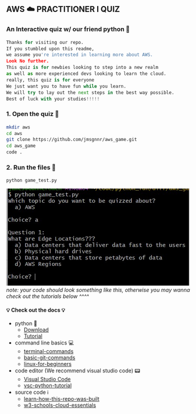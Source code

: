 
## AWS :cloud: PRACTITIONER I QUIZ

### An Interactive quiz w/ our friend python :snake:

```py
Thanks for visiting our repo. 
If you stumbled upon this readme, 
we assume you're interested in learning more about AWS. 
Look No further. 
This quiz is for newbies looking to step into a new realm
as well as more experienced devs looking to learn the cloud.
really, this quiz is for everyone
We just want you to have fun while you learn.
We will try to lay out the next steps in the best way possible. 
Best of luck with your studies!!!!!
```

### 1. Open the quiz :book:

```sh
mkdir aws
cd aws
git clone https://github.com/jmsgnnr/aws_game.git
cd aws_game
code .
```

### 2.  Run the files :runner:

```sh
python game_test.py
```

![Image](image.jpg)
*note: your code should look something like this, otherwise you may wanna check out the tutorials below ^^^^*

#### :bulb: Check out the docs :bulb:

- python :snake:
  - [Download](https://www.python.org/downloads/)
  - [Tutorial](https://docs.python.org/3/tutorial/)
- command line basics :computer:
  - [terminal-commands](https://realpython.com/terminal-commands/)
  - [basic-git-commands](https://confluence.atlassian.com/bitbucketserver/basic-git-commands-776639767.html)
  - [linux-for-beginners](https://maker.pro/linux/tutorial/basic-linux-commands-for-beginners)
- code editor (We recommend visual studio code) :pager:
  - [Visual Studio Code](https://code.visualstudio.com/download)
  - [vsc-python-tutorial](https://code.visualstudio.com/docs/python/python-tutorial)
- source code :information_source:
  - [learn-how-this-repo-was-built](https://realpython.com/python-quiz-application/)
  - [w3-schools-cloud-essentials](https://www.w3schools.com/quiztest/quiztest.php?qtest=AWSCE)

